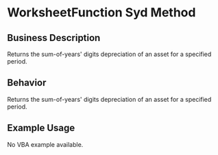 # WorksheetFunction Syd Method

## Business Description
Returns the sum-of-years' digits depreciation of an asset for a specified period.

## Behavior
Returns the sum-of-years' digits depreciation of an asset for a specified period.

## Example Usage
No VBA example available.
